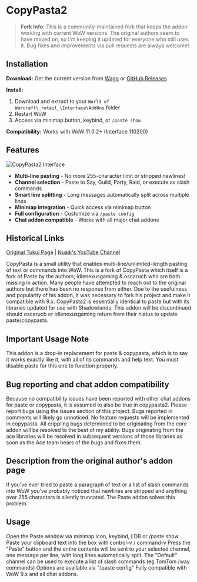 # CopyPasta2

> **Fork Info:** This is a community-maintained fork that keeps the addon working with current WoW versions. The original authors seem to have moved on, so I'm keeping it updated for everyone who still uses it. Bug fixes and improvements via pull requests are always welcome!

## Installation

**Download:** Get the current version from [Wago](https://addons.wago.io/addons/copypasta2) or [GitHub Releases](https://github.com/fvoges/CopyPasta2/releases)

**Install:** 
1. Download and extract to your `World of Warcraft\_retail_\Interface\AddOns` folder
2. Restart WoW
3. Access via minimap button, keybind, or `/paste show`

**Compatibility:** Works with WoW 11.0.2+ (Interface 110200)

## Features

![CopyPasta2 Interface](Release/Screenshot.PNG)

- **Multi-line pasting** - No more 255-character limit or stripped newlines!
- **Channel selection** - Paste to Say, Guild, Party, Raid, or execute as slash commands
- **Smart line splitting** - Long messages automatically split across multiple lines
- **Minimap integration** - Quick access via minimap button
- **Full configuration** - Customize via `/paste config`
- **Chat addon compatible** - Works with all major chat addons

## Historical Links

[Original Tukui Page](https://www.tukui.org/addons.php?id=186) | [Nuaik's YouTube Channel](https://www.youtube.com/channel/UCMvK4RUJtojPBaKND8DULFw)

CopyPasta is a small utility that enables multi-line/unlimited-length pasting of text or commands into WoW. This is a fork of CopyPasta which itself is a fork of Paste by the authors; idlenexusgaming & oscarucb who are both missing in action. Many people have attempted to reach out to the original authors but there has been no response from either. Due to the usefulness and popularity of his addon, it was necessary to fork his project and make it compatible with 9.x.  CopyPasta2 is essentially identical to paste but with its libraries updated for use with Shadowlands.  This addon will be discontinued should oscarucb or idlenexusgaming return from their hiatus to update paste/copypasta.

## Important Usage Note
This addon is a drop-in replacement for paste & copypasta, which is to say it works exactly like it, with all of its commands and help text.  You must disable paste for this one to function properly.

## Bug reporting and chat addon compatibility
Because no compatibility issues have been reported with other chat addons for paste or copypasta, it is assumed to also be true in copypasta2.  Please report bugs using the issues section of this project.  Bugs reported in comments will likely go unnoticed.  No feature requests will be implemented in copypasta.  All crippling bugs determined to be originating from the core addon will be resolved to the best of my ability. Bugs originating from the ace libraries will be resolved in subsequent versions of those libraries as soon as the Ace team hears of the bugs and fixes them.

## Description from the original author's addon page
If you've ever tried to paste a paragraph of text or a list of slash commands into WoW you've probably noticed that newlines are stripped and anything over 255 characters is silently truncated. The Paste addon solves this problem.

## Usage

Open the Paste window via minimap icon, keybind, LDB or /paste show
Paste your clipboard text into the box with control-v / command-v
Press the "Paste" button and the entire contents will be sent to your selected channel, one message per line, with long lines automatically split.
The "Default" channel can be used to execute a list of slash commands (eg TomTom /way commands)
Options are available via "/paste config"
Fully compatible with WoW 9.x and all chat addons.
